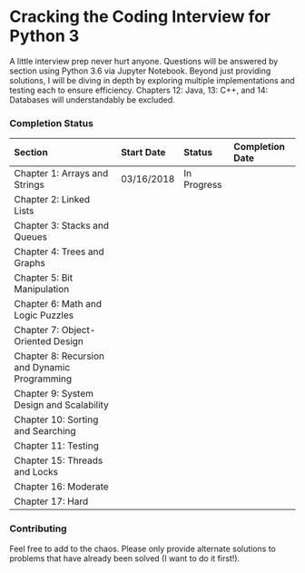# Cracking the Coding Interview for Python 3

A little interview prep never hurt anyone. Questions will be answered by section using Python 3.6 via Jupyter Notebook. Beyond just providing solutions, I will be diving in depth by exploring multiple implementations and testing each to ensure efficiency. Chapters 12: Java, 13: C++, and 14: Databases will understandably be excluded.

### Completion Status

| Section                                      | Start Date | Status      | Completion Date |
|:-------------------------------------------- |:---------- |:----------  |:--------------- |
| Chapter 1: Arrays and Strings                | 03/16/2018 | In Progress |                 |
| Chapter 2: Linked Lists                      |            |             |                 |
| Chapter 3: Stacks and Queues                 |            |             |                 |
| Chapter 4: Trees and Graphs                  |            |             |                 |
| Chapter 5: Bit Manipulation                  |            |             |                 |
| Chapter 6: Math and Logic Puzzles            |            |             |                 |
| Chapter 7: Object-Oriented Design            |            |             |                 |
| Chapter 8: Recursion and Dynamic Programming |            |             |                 |
| Chapter 9: System Design and Scalability     |            |             |                 |
| Chapter 10: Sorting and Searching            |            |             |                 |
| Chapter 11: Testing                          |            |             |                 |
| Chapter 15: Threads and Locks                |            |             |                 |
| Chapter 16: Moderate                         |            |             |                 |
| Chapter 17: Hard                             |            |             |                 ||



### Contributing

Feel free to add to the chaos. Please only provide alternate solutions to problems that have already been solved (I want to do it first!).
